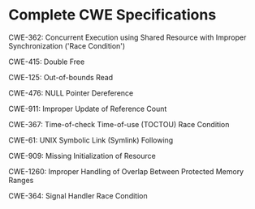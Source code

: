 

# Complete CWE Specifications

CWE-362: Concurrent Execution using Shared Resource with Improper Synchronization ('Race Condition')

CWE-415: Double Free

CWE-125: Out-of-bounds Read

CWE-476: NULL Pointer Dereference

CWE-911: Improper Update of Reference Count

CWE-367: Time-of-check Time-of-use (TOCTOU) Race Condition

CWE-61: UNIX Symbolic Link (Symlink) Following

CWE-909: Missing Initialization of Resource

CWE-1260: Improper Handling of Overlap Between Protected Memory Ranges

CWE-364: Signal Handler Race Condition